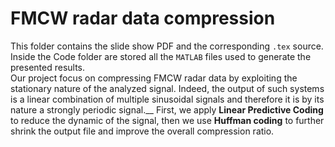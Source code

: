 # FMCW radar data compression

This folder contains the slide show PDF and the corresponding `.tex` source. Inside the Code folder are stored all the `MATLAB` files used to generate the presented results.\
Our project focus on compressing FMCW radar data by exploiting the stationary nature of the analyzed signal. Indeed, the output of such systems is a linear combination of multiple sinusoidal signals and therefore it is by its nature a strongly periodic signal.__
First, we apply **Linear Predictive Coding** to reduce the dynamic of the signal, then we use **Huffman coding** to further shrink the output file and improve the overall compression ratio.

